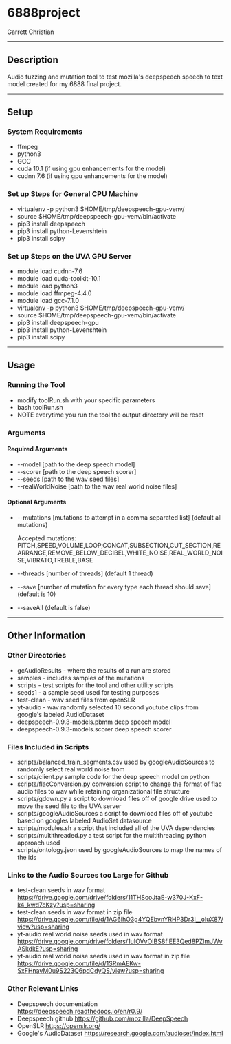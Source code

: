 # 6888project
Garrett Christian

---
## Description

Audio fuzzing and mutation tool to test mozilla's deepspeech speech to text model created for my 6888 final project.

---

## Setup

### System Requirements
- ffmpeg
- python3
- GCC
- cuda 10.1 (if using gpu enhancements for the model)
- cudnn 7.6 (if using gpu enhancements for the model)


### Set up Steps for General CPU Machine
- virtualenv -p python3 $HOME/tmp/deepspeech-gpu-venv/
- source $HOME/tmp/deepspeech-gpu-venv/bin/activate
- pip3 install deepspeech
- pip3 install python-Levenshtein
- pip3 install scipy


### Set up Steps on the UVA GPU Server
- module load cudnn-7.6
- module load cuda-toolkit-10.1
- module load python3
- module load ffmpeg-4.4.0
- module load gcc-7.1.0  
- virtualenv -p python3 $HOME/tmp/deepspeech-gpu-venv/
- source $HOME/tmp/deepspeech-gpu-venv/bin/activate
- pip3 install deepspeech-gpu
- pip3 install python-Levenshtein
- pip3 install scipy

---

## Usage

### Running the Tool
- modify toolRun.sh with your specific parameters
- bash toolRun.sh
- NOTE everytime you run the tool the output directory will be reset

### Arguments 
#### Required Arguments 
- --model [path to the deep speech model] 
- --scorer [path to the deep speech scorer]
- --seeds [path to the wav seed files] 
- --realWorldNoise [path to the wav real world noise files] 

#### Optional Arguments
- --mutations [mutations to attempt in a comma separated list] (default all mutations)
  
  Accepted mutations: PITCH,SPEED,VOLUME,LOOP,CONCAT,SUBSECTION,CUT_SECTION,REARRANGE,REMOVE_BELOW_DECIBEL,WHITE_NOISE,REAL_WORLD_NOISE,VIBRATO,TREBLE,BASE

- --threads [number of threads] (default 1 thread)
- --save [number of mutation for every type each thread should save] (default is 10)
- --saveAll (default is false)

---

## Other Information

### Other Directories
- gcAudioResults - where the results of a run are stored
- samples - includes samples of the mutations
- scripts - test scripts for the tool and other utility scripts
- seeds1 - a sample seed used for testing purposes
- test-clean - wav seed files from openSLR
- yt-audio - wav randomly selected 10 second youtube clips from google's labeled AudioDataset
- deepspeech-0.9.3-models.pbmm deep speech model
- deepspeech-0.9.3-models.scorer deep speech scorer

### Files Included in Scripts
- scripts/balanced_train_segments.csv used by googleAudioSources to randomly select real world noise from 
- scripts/client.py sample code for the deep speech model on python
- scripts/flacConversion.py conversion script to change the format of flac audio files to wav while retaining organizational file structure
- scripts/gdown.py a script to download files off of google drive used to move the seed file to the UVA server
- scripts/googleAudioSources a script to download files off of youtube based on googles labeled AudioSet datasource 
- scripts/modules.sh a script that included all of the UVA dependencies 
- scripts/multithreaded.py a test script for the multithreading python approach used
- scripts/ontology.json used by googleAudioSources to map the names of the ids 

### Links to the Audio Sources too Large for Github
- test-clean seeds in wav format https://drive.google.com/drive/folders/11THScoJtaE-w370J-KxF-k4_kwd7cKzy?usp=sharing
- test-clean seeds in wav format in zip file https://drive.google.com/file/d/1AG6ihO3g4YQEbvnYRHP3Dr3l__oIuX87/view?usp=sharing
- yt-audio real world noise seeds used in wav format https://drive.google.com/drive/folders/1uIOVvOIBS8flEE3Qed8PZlmJWvASkdkE?usp=sharing
- yt-audio real world noise seeds used in wav format in zip file https://drive.google.com/file/d/1SRmAEKw-SxFHnavM0u9S223Q6pdCdyQS/view?usp=sharing

### Other Relevant Links
- Deepspeech documentation https://deepspeech.readthedocs.io/en/r0.9/
- Deepspeech github https://github.com/mozilla/DeepSpeech
- OpenSLR https://openslr.org/
- Google's AudioDataset https://research.google.com/audioset/index.html



